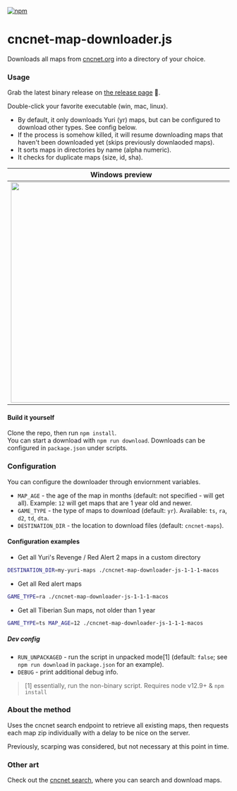 [![npm](https://img.shields.io/npm/v/cncnet-map-downloader.js.svg)](https://www.npmjs.com/package/cncnet-map-downloader.js)

# cncnet-map-downloader.js

Downloads all maps from [cncnet.org](https://cncnet.org) into a directory of your choice.

### Usage

Grab the latest binary release on [the release page](https://github.com/danmindru/cncnet-map-downloader.js/releases) 💽.

Double-click your favorite executable (win, mac, linux).

- By default, it only downloads Yuri (yr) maps, but can be configured to download other types. See config below.
- If the process is somehow killed, it will resume downloading maps that haven't been downloaded yet (skips previously downlaoded maps).
- It sorts maps in directories by name (alpha numeric).
- It checks for duplicate maps (size, id, sha).

| Windows preview                                                                                                                 | Mac preview                                                                                                                     |
| ------------------------------------------------------------------------------------------------------------------------------- | ------------------------------------------------------------------------------------------------------------------------------- |
| <img src="https://user-images.githubusercontent.com/1515742/62007911-7d0e4580-b153-11e9-9417-1ea40231db6a.jpg" width="500px" /> | <img src="https://user-images.githubusercontent.com/1515742/62007905-623bd100-b153-11e9-93c9-3b388a7c8170.png" width="500px" /> |

#### Build it yourself

Clone the repo, then run `npm install`. <br/>
You can start a download with `npm run download`. Downloads can be configured in `package.json` under scripts.

### Configuration

You can configure the downloader through enviornment variables.

- `MAP_AGE` - the age of the map in months (default: not specified - will get all). Example: `12` will get maps that are 1 year old and newer.
- `GAME_TYPE` - the type of maps to download (default: `yr`). Available: `ts`, `ra`, `d2`, `td`, `dta`.
- `DESTINATION_DIR` - the location to download files (default: `cncnet-maps`).

#### Configuration examples

- Get all Yuri's Revenge / Red Alert 2 maps in a custom directory

```bash
DESTINATION_DIR=my-yuri-maps ./cncnet-map-downloader-js-1-1-1-macos
```

- Get all Red alert maps

```bash
GAME_TYPE=ra ./cncnet-map-downloader-js-1-1-1-macos
```

- Get all Tiberian Sun maps, not older than 1 year

```bash
GAME_TYPE=ts MAP_AGE=12 ./cncnet-map-downloader-js-1-1-1-macos
```

##### Dev config

- `RUN_UNPACKAGED` - run the script in unpacked mode[1] (default: `false`; see `npm run download` in `package.json` for an example).
- `DEBUG` - print additional debug info.

> [1] essentially, run the non-binary script. Requires node v12.9+ & `npm install`

### About the method

Uses the cncnet search endpoint to retrieve all existing maps, then requests each map zip individually with a delay to be nice on the server.

Previously, scarping was considered, but not necessary at this point in time.

### Other art

Check out the [cncnet search](https://mapdb.cncnet.org/search/?game=yr&search=), where you can search and download maps.
